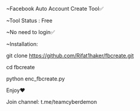 ~Facebook Auto Account Create Tool✅

~Tool Status : Free

~No need to login✅

~Installation:

git clone https://github.com/Rifat1haker/fbcreate.git

cd fbcreate

python enc_fbcreate.py

Enjoy❤️

Join channel: t.me/teamcyberdemon
